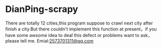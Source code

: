 # DianPing-scrapy
There are totally 12 cities,this program suppose to crawl next city after finish a city.But there couldn't implement this function at present，if you have some awsome idea to deal this defect or problems want to ask，please tell me.
                                                                                              Emial:2573701311@qq.com
